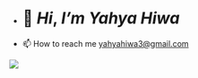 - # 👋 _Hi_, _I’m_ _Yahya_ _Hiwa_ 
- 📫 How to reach me yahyahiwa3@gmail.com
<img src="https://c4.wallpaperflare.com/wallpaper/92/901/155/desktop-full-screen-nature-pictures-1920x1200-wallpaper-preview.jpg" >
